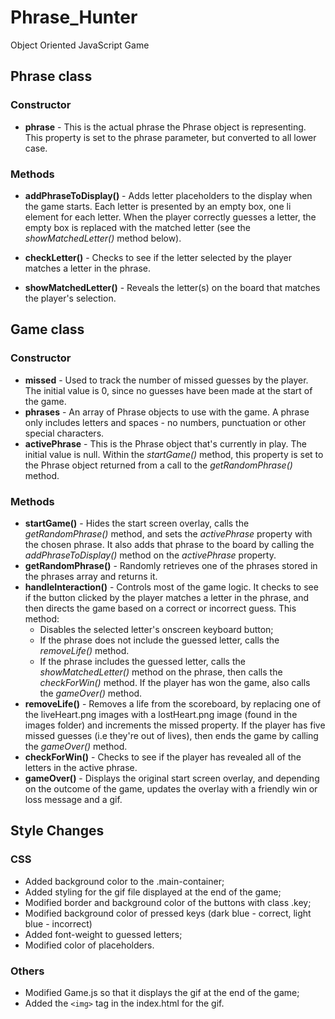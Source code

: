 # Phrase_Hunter

Object Oriented JavaScript Game

## Phrase class

### Constructor

- **phrase** - This is the actual phrase the Phrase object is representing. This property is set to the phrase parameter, but converted to all lower case.

### Methods

- **addPhraseToDisplay()** - Adds letter placeholders to the display when the game starts. Each letter is presented by an empty box, one li element for each letter. When the player correctly guesses a letter, the empty box is replaced with the matched letter (see the _showMatchedLetter()_ method below).

- **checkLetter()** - Checks to see if the letter selected by the player matches a letter in the phrase.

- **showMatchedLetter()** - Reveals the letter(s) on the board that matches the player's selection.

## Game class

### Constructor

- **missed** - Used to track the number of missed guesses by the player. The initial value is 0, since no guesses have been made at the start of the game.
- **phrases** - An array of Phrase objects to use with the game. A phrase only includes letters and spaces - no numbers, punctuation or other special characters.
- **activePhrase** - This is the Phrase object that's currently in play. The initial value is null. Within the _startGame()_ method, this property is set to the Phrase object returned from a call to the _getRandomPhrase()_ method.

### Methods

- **startGame()** - Hides the start screen overlay, calls the _getRandomPhrase()_ method, and sets the _activePhrase_ property with the chosen phrase. It also adds that phrase to the board by calling the _addPhraseToDisplay()_ method on the _activePhrase_ property.
- **getRandomPhrase()** - Randomly retrieves one of the phrases stored in the phrases array and returns it.
- **handleInteraction()** - Controls most of the game logic. It checks to see if the button clicked by the player matches a letter in the phrase, and then directs the game based on a correct or incorrect guess. This method:
  - Disables the selected letter's onscreen keyboard button;
  - If the phrase does not include the guessed letter, calls the _removeLife()_ method.
  - If the phrase includes the guessed letter, calls the _showMatchedLetter()_ method on the phrase, then calls the _checkForWin()_ method. If the player has won the game, also calls the _gameOver()_ method.
- **removeLife()** - Removes a life from the scoreboard, by replacing one of the liveHeart.png images with a lostHeart.png image (found in the images folder) and increments the missed property. If the player has five missed guesses (i.e they're out of lives), then ends the game by calling the _gameOver()_ method.
- **checkForWin()** - Checks to see if the player has revealed all of the letters in the active phrase.
- **gameOver()** - Displays the original start screen overlay, and depending on the outcome of the game, updates the overlay with a friendly win or loss message and a gif.

## Style Changes

### CSS

- Added background color to the .main-container;
- Added styling for the gif file displayed at the end of the game;
- Modified border and background color of the buttons with class .key;
- Modified background color of pressed keys (dark blue - correct, light blue - incorrect)
- Added font-weight to guessed letters;
- Modified color of placeholders.

### Others

- Modified Game.js so that it displays the gif at the end of the game;
- Added the `<img>` tag in the index.html for the gif.
